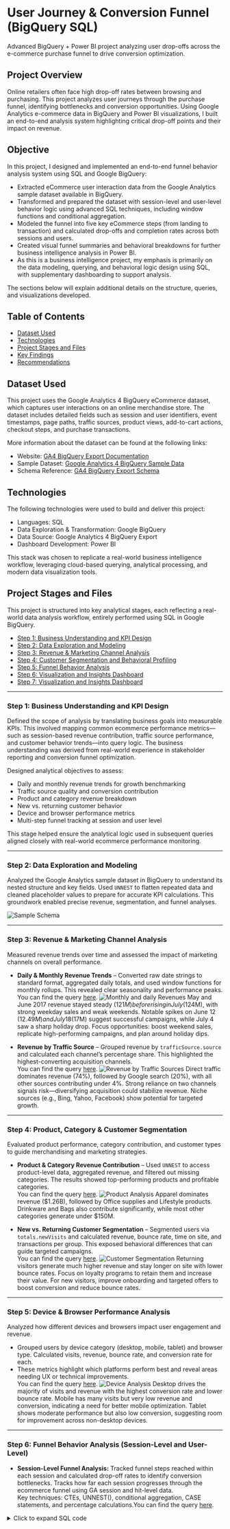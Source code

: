 # User Journey & Conversion Funnel (BigQuery SQL)
Advanced BigQuery + Power BI project analyzing user drop-offs across the e-commerce purchase funnel to drive conversion optimization.


## Project Overview
Online retailers often face high drop-off rates between browsing and purchasing. This project analyzes user journeys through the purchase funnel, identifying bottlenecks and conversion opportunities.
Using Google Analytics e-commerce data in BigQuery and Power BI visualizations, I built an end-to-end analysis system highlighting critical drop-off points and their impact on revenue.

## Objective
In this project, I designed and implemented an end-to-end funnel behavior analysis system using SQL and Google BigQuery:
- Extracted eCommerce user interaction data from the Google Analytics sample dataset available in BigQuery.
- Transformed and prepared the dataset with session-level and user-level behavior logic using advanced SQL techniques, including window functions and conditional aggregation.
- Modeled the funnel into five key eCommerce steps (from landing to transaction) and calculated drop-offs and completion rates across both sessions and users.
- Created visual funnel summaries and behavioral breakdowns for further business intelligence analysis in Power BI.
- As this is a business intelligence project, my emphasis is primarily on the data modeling, querying, and behavioral logic design using SQL, with supplementary dashboarding to support analysis.

The sections below will explain additional details on the structure, queries, and visualizations developed.

## Table of Contents

- [Dataset Used](#dataset-used)
- [Technologies](#technologies)
- [Project Stages and Files](#project-stages-and-files)
- [Key Findings](#key-findings)
- [Recommendations](#recommendations)


## Dataset Used
This project uses the Google Analytics 4 BigQuery eCommerce dataset, which captures user interactions on an online merchandise store. The dataset includes detailed fields such as session and user identifiers, event timestamps, page paths, traffic sources, product views, add-to-cart actions, checkout steps, and purchase transactions.

More information about the dataset can be found at the following links:  
- Website: [GA4 BigQuery Export Documentation](https://support.google.com/analytics/answer/7029846)  
- Sample Dataset: [Google Analytics 4 BigQuery Sample Data](https://console.cloud.google.com/marketplace/product/google/analytics-analytics-data)  
- Schema Reference: [GA4 BigQuery Export Schema](https://support.google.com/analytics/answer/3437719)

## Technologies
The following technologies were used to build and deliver this project:
- Languages: SQL  
- Data Exploration & Transformation: Google BigQuery  
- Data Source: Google Analytics 4 BigQuery Export  
- Dashboard Development: Power BI  

This stack was chosen to replicate a real-world business intelligence workflow, leveraging cloud-based querying, analytical processing, and modern data visualization tools.

## Project Stages and Files
This project is structured into key analytical stages, each reflecting a real-world data analysis workflow, entirely performed using SQL in Google BigQuery.  
- [Step 1: Business Understanding and KPI Design](#step-1-business-understanding-and-kpi-design)  
- [Step 2: Data Exploration and Modeling](#step-2-data-exploration-and-modeling)  
- [Step 3: Revenue & Marketing Channel Analysis](#step-3-revenue--marketing-channel-analysis)  
- [Step 4: Customer Segmentation and Behavioral Profiling](#step-4-product-category--customer-segmentation)  
- [Step 5: Funnel Behavior Analysis](#step-5-device--browser-performance-analysis)  
- [Step 6: Visualization and Insights Dashboard](#step-6-funnel-behavior-analysis-session-level-and-user-level)  
- [Step 7: Visualization and Insights Dashboard](#step-7-visualization-and-insights-dashboard)  

---

### Step 1: Business Understanding and KPI Design
Defined the scope of analysis by translating business goals into measurable KPIs. This involved mapping common ecommerce performance metrics—such as session-based revenue contribution, traffic source performance, and customer behavior trends—into query logic. The business understanding was derived from real-world experience in stakeholder reporting and conversion funnel optimization.  

Designed analytical objectives to assess:  
- Daily and monthly revenue trends for growth benchmarking  
- Traffic source quality and conversion contribution  
- Product and category revenue breakdown  
- New vs. returning customer behavior  
- Device and browser performance metrics  
- Multi-step funnel tracking at session and user level  

This stage helped ensure the analytical logic used in subsequent queries aligned closely with real-world ecommerce performance monitoring.

---

### Step 2: Data Exploration and Modeling  
Analyzed the Google Analytics sample dataset in BigQuery to understand its nested structure and key fields. Used `UNNEST` to flatten repeated data and cleaned placeholder values to prepare for accurate KPI calculations. This groundwork enabled precise revenue, segmentation, and funnel analyses.  

![Sample Schema](https://github.com/MoRMatipour/funnel-BI-analysis/raw/main/screenshots/sample%20schema.png)

---

### Step 3: Revenue & Marketing Channel Analysis  
Measured revenue trends over time and assessed the impact of marketing channels on overall performance.

- **Daily & Monthly Revenue Trends** – Converted raw date strings to standard format, aggregated daily totals, and used window functions for monthly rollups. This revealed clear seasonality and performance peaks.  
You can find the query [here](https://github.com/MoRMatipour/funnel-BI-analysis/blob/main/sql/01_%20Daily%20and%20Monthly%20Revenue%20Trends.sql).
![Monthly and daily Revenues](https://github.com/MoRMatipour/funnel-BI-analysis/blob/main/screenshots/Monthly%20and%20daily%20Revenues.png?raw=true)
May and June 2017 revenue stayed steady ($121M) before rising in July ($124M), with strong weekday sales and weak weekends.
Notable spikes on June 12 ($12.49M) and July 18 ($17M) suggest successful campaigns, while July 4 saw a sharp holiday drop.
Focus opportunities: boost weekend sales, replicate high-performing campaigns, and plan around holiday dips.

- **Revenue by Traffic Source** – Grouped revenue by `trafficSource.source` and calculated each channel’s percentage share. This highlighted the highest-converting acquisition channels.  
You can find the query [here](https://github.com/MoRMatipour/funnel-BI-analysis/blob/main/sql/02_%20Revenue%20by%20Traffic%20Source.sql).
![Revenue by Traffic Sources](https://github.com/MoRMatipour/funnel-BI-analysis/blob/main/screenshots/Revenue%20by%20Traffic%20Source.png?raw=true)
Direct traffic dominates revenue (74%), followed by Google search (20%), with all other sources contributing under 4%.
Strong reliance on two channels signals risk—diversifying acquisition could stabilize revenue.
Niche sources (e.g., Bing, Yahoo, Facebook) show potential for targeted growth.

---

### Step 4: Product, Category & Customer Segmentation  
Evaluated product performance, category contribution, and customer types to guide merchandising and marketing strategies.

- **Product & Category Revenue Contribution** – Used `UNNEST` to access product-level data, aggregated revenue, and filtered out missing categories. The results showed top-performing products and profitable categories.  
You can find the query [here](https://github.com/MoRMatipour/funnel-BI-analysis/blob/main/sql/03_%20Product%20%26%20Category%20Revenue%20Contribution.sql).
![Product Analysis](https://github.com/MoRMatipour/funnel-BI-analysis/blob/main/screenshots/Product%20Analysis.png?raw=true)
Apparel dominates revenue ($1.26B), followed by Office supplies and Lifestyle products. Drinkware and Bags also contribute significantly, while most other categories generate under $150M.

- **New vs. Returning Customer Segmentation** – Segmented users via `totals.newVisits` and calculated revenue, bounce rate, time on site, and transactions per group. This exposed behavioral differences that can guide targeted campaigns.  
You can find the query [here](https://github.com/MoRMatipour/funnel-BI-analysis/blob/main/sql/04_%20New%20vs.%20Returning%20Customer%20Segmentation.sql).
![Customer Segmentation](https://github.com/MoRMatipour/funnel-BI-analysis/blob/main/screenshots/Visitor%20Type%20Analysis.png?raw=true)
Returning visitors generate much higher revenue and stay longer on site with lower bounce rates. Focus on loyalty programs to retain them and increase their value. For new visitors, improve onboarding and targeted offers to boost conversion and reduce bounce rates.

---

### Step 5: Device & Browser Performance Analysis  
Analyzed how different devices and browsers impact user engagement and revenue.

- Grouped users by device category (desktop, mobile, tablet) and browser type. Calculated visits, revenue, bounce rate, and conversion rate for each.  
- These metrics highlight which platforms perform best and reveal areas needing UX or technical improvements.  
You can find the query [here](https://github.com/MoRMatipour/funnel-BI-analysis/blob/main/sql/05_%20Device%20%26%20Browser%20Performance.sql).
![Device Analysis](https://github.com/MoRMatipour/funnel-BI-analysis/blob/main/screenshots/Device%20Analysis.png?raw=true)
Desktop drives the majority of visits and revenue with the highest conversion rate and lower bounce rate. Mobile has many visits but very low revenue and conversion, indicating a need for better mobile optimization. Tablet shows moderate performance but also low conversion, suggesting room for improvement across non-desktop devices.
---

### Step 6: Funnel Behavior Analysis (Session-Level and User-Level)  
- **Session-Level Funnel Analysis:** Tracked funnel steps reached within each session and calculated drop-off rates to identify conversion bottlenecks. 
Tracks how far each session progresses through the ecommerce funnel using GA session and hit-level data.  
Key techniques: CTEs, UNNEST(), conditional aggregation, CASE statements, and percentage calculations.You can find the query [here](https://github.com/MoRMatipour/funnel-BI-analysis/blob/main/sql/06_%20Session%20level%20Funnell%20Analysis.sql).
<details>
  <summary>Click to expand SQL code</summary>

```sql
-- SESSION-LEVEL ECOMMERCE FUNNEL ANALYSIS
-- Tracks session progression through the ecommerce funnel.

WITH base_data AS (
  SELECT
    visitId AS session_id,
    fullVisitorId AS user_id,
    visitStartTime,
    PARSE_DATE('%Y%m%d', date) AS session_date,
    totals.transactions AS total_transactions,
    totals.transactionRevenue AS total_revenue,
    hits.type AS hit_type,
    hits.page.pagePath AS page_path,
    CAST(hits.eCommerceAction.action_type AS INT64) AS ecommerce_action_type
  FROM
    `bigquery-public-data.google_analytics_sample.ga_sessions_*`,
    UNNEST(hits) AS hits
  WHERE
    _TABLE_SUFFIX BETWEEN '20170701' AND '20170731'
),

session_flags AS (
  SELECT
    session_id,
    user_id,
    visitStartTime,
    1 AS visited_site_flag,
    MAX(IF(hit_type = 'PAGE' AND page_path IS NOT NULL AND page_path != '', 1, 0)) AS page_view_flag,
    MAX(IF(ecommerce_action_type = 2, 1, 0)) AS checkout_flag,
    MAX(IF(total_transactions IS NOT NULL AND total_transactions > 0, 1, 0)) AS transaction_flag
  FROM base_data
  GROUP BY session_id, user_id, visitStartTime
),

funnel_steps AS (
  SELECT
    session_id,
    user_id,
    CASE
      WHEN transaction_flag = 1 THEN 'Step 4: Transaction Completed'
      WHEN checkout_flag = 1 THEN 'Step 3: Reached Checkout'
      WHEN page_view_flag = 1 THEN 'Step 2: Viewed Any Page'
      ELSE 'Step 1: Visited Site'
    END AS last_step_reached
  FROM session_flags
),

funnel_summary AS (
  SELECT
    last_step_reached,
    COUNT(*) AS session_count
  FROM funnel_steps
  GROUP BY last_step_reached
),

total_sessions AS (
  SELECT COUNT(*) AS total FROM session_flags
),

final_summary AS (
  SELECT
    'Step 1: Visited Site (Total Sessions)' AS last_step_reached,
    total AS session_count
  FROM total_sessions

  UNION ALL

  SELECT
    last_step_reached,
    session_count
  FROM funnel_summary
  WHERE last_step_reached != 'Step 1: Visited Site'
)

SELECT
  last_step_reached,
  session_count,
  ROUND(100.0 * session_count /
        (SELECT session_count
         FROM final_summary
         WHERE last_step_reached = 'Step 1: Visited Site (Total Sessions)'), 2)
         AS percentage_of_total_sessions
FROM final_summary
ORDER BY
  CASE
    WHEN last_step_reached = 'Step 1: Visited Site (Total Sessions)' THEN 1
    WHEN last_step_reached = 'Step 2: Viewed Any Page' THEN 2
    WHEN last_step_reached = 'Step 3: Reached Checkout' THEN 3
    WHEN last_step_reached = 'Step 4: Transaction Completed' THEN 4
    ELSE 5
  END;
```
- **User-Level Funnel Completion Analysis:** Aggregated funnel progress across all sessions per user to reveal long-term engagement and conversion trends. You can find the query [here](https://github.com/MoRMatipour/funnel-BI-analysis/blob/main/sql/07_%20User%20Level%20Funell%20Analysis%20.sql).
- 

These combined views help optimize the ecommerce funnel by showing where users convert or drop off.
![Funells](https://github.com/MoRMatipour/funnel-BI-analysis/blob/main/screenshots/Funell%20Analysis.png?raw=true)

The funnel shows a strong initial engagement with about 85% of sessions and users viewing pages after visiting the site. However, there is a sharp drop-off at checkout, with only around 14% reaching that step and just 1.4-1.6% completing transactions. This indicates major friction or barriers in the checkout process. To boost conversions, focus on simplifying checkout, improving UX, and addressing potential payment or trust issues to reduce drop-offs and increase completed transactions.

---

### Step 7: Visualization and Insights Dashboard  
I imported the results from BigQuery queries directly into Power BI, then created clear and interactive visualizations to showcase key metrics and funnel insights. This dashboard helps business decision-makers easily understand complex data and track performance effectively.
[Here is the link to my Power BI file](https://github.com/MoRMatipour/funnel-BI-analysis/tree/main/Dashboard).
![Dashboard](https://github.com/MoRMatipour/funnel-BI-analysis/blob/main/screenshots/Visualization%20Image.png?raw=true)

## **Key Findings**   
- Only **0.02%** of all sessions completed a purchase, with the largest drop-off occurring before “Product View,” indicating users are not engaging with products early in their journey.  
- Checkout abandonment remains high — nearly **70%** of users who reach checkout never complete the transaction.  
- Returning visitors convert at nearly **3×** the rate of first-time visitors, showing strong potential in retargeting efforts.  
- **Desktop** accounts for **96% of revenue**, with mobile and tablet conversions being almost negligible.  
- Direct and Organic Search channels drive most transactions, while Paid Search shows poor ROI.  
- A few high-value product categories contribute disproportionately to sales, suggesting opportunities for cross-selling and better product placement.  

## **Recommendations**  

### **Funnel Optimization**  
- **Improve early engagement**: Redesign homepage and category pages to highlight best-selling products and encourage product views.  
- **Reduce checkout abandonment**: Simplify checkout process, add guest checkout option, and provide clear shipping & return policies.  
- **Leverage returning visitors**: Implement retargeting campaigns and loyalty programs to capitalize on higher conversion rates.  

### **Channel & Device Strategy**  
- **Boost mobile performance**: Optimize site speed and user experience on mobile to tap into potential untapped revenue.  
- **Reallocate marketing budget**: Reduce spending on Paid Search with low ROI and invest more in Direct & Organic channels.  

### **Product Strategy**  
- **Expand top categories**: Introduce related products and bundles for high-value categories.  
- **Enhance cross-selling**: Recommend complementary products during cart and checkout stages.  


---

